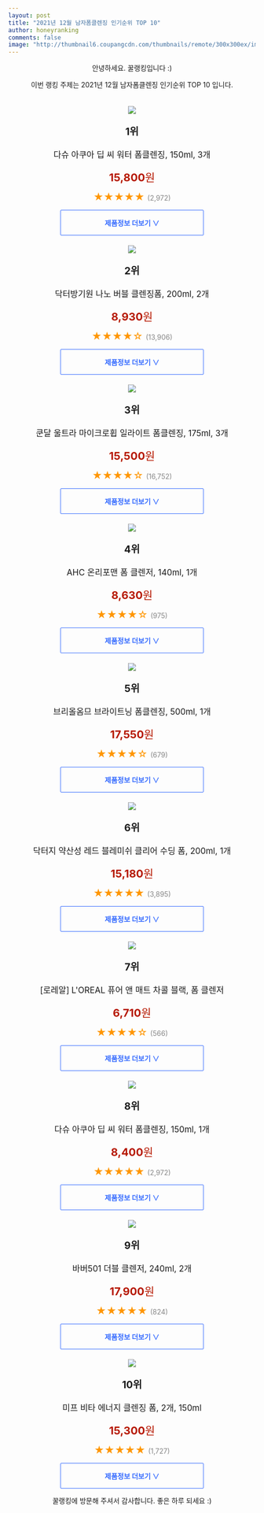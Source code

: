 ```yaml
--- 
layout: post 
title: "2021년 12월 남자폼클렌징 인기순위 TOP 10" 
author: honeyranking 
comments: false 
image: "http://thumbnail6.coupangcdn.com/thumbnails/remote/300x300ex/image/retail/images/1544239257893628-994276bb-5150-41d4-8bad-092a96b9d29c.jpg" 
--- 
```

<p style="text-align: center;">안녕하세요. 꿀랭킹입니다 :)</p> <p style="text-align: center;">이번 랭킹 주제는 2021년 12월 남자폼클렌징 인기순위 TOP 10 입니다.</p><center><img src="http://thumbnail6.coupangcdn.com/thumbnails/remote/300x300ex/image/retail/images/1544239257893628-994276bb-5150-41d4-8bad-092a96b9d29c.jpg" style="margin-top:20px" /></center> <p style="text-align: center; font-size: 20px"><b>1위</b></p> <p style="text-align: center; font-size: 17px">다슈 아쿠아 딥 씨 워터 폼클렌징, 150ml, 3개</p> <p style="text-align: center;"><span style="color: #b61800; font-size: 22px;"><b>15,800</b>원</span></p> <p style="text-align: center;"><span style="color: #ff9600; font-size: 20px;">★★★★★ </span><span style="color: #878787;">(2,972)</span></p> <center><a href="https://link.coupang.com/a/huZcz"> <div style="font-size: 14px; display: inline-block; padding: 15px 90px; color: #346aff; border-radius: 2px; border: 1px solid #346aff; cursor: pointer;"><b>제품정보 더보기 &or;</b></div> </a></center><center><img src="http://thumbnail10.coupangcdn.com/thumbnails/remote/300x300ex/image/retail/images/4342011075161450-a1d03e41-b162-4fe5-a60e-1f6428b670bc.jpg" style="margin-top:20px" /></center> <p style="text-align: center; font-size: 20px"><b>2위</b></p> <p style="text-align: center; font-size: 17px">닥터방기원 나노 버블 클렌징폼, 200ml, 2개</p> <p style="text-align: center;"><span style="color: #b61800; font-size: 22px;"><b>8,930</b>원</span></p> <p style="text-align: center;"><span style="color: #ff9600; font-size: 20px;">★★★★☆ </span><span style="color: #878787;">(13,906)</span></p> <center><a href="https://link.coupang.com/a/huZcA"> <div style="font-size: 14px; display: inline-block; padding: 15px 90px; color: #346aff; border-radius: 2px; border: 1px solid #346aff; cursor: pointer;"><b>제품정보 더보기 &or;</b></div> </a></center><center><img src="http://thumbnail8.coupangcdn.com/thumbnails/remote/300x300ex/image/retail/images/13939100456596-7ad5d02a-c3f0-4ec0-a992-c2137a86164d.jpg" style="margin-top:20px" /></center> <p style="text-align: center; font-size: 20px"><b>3위</b></p> <p style="text-align: center; font-size: 17px">쿤달 울트라 마이크로휩 일라이트 폼클렌징, 175ml, 3개</p> <p style="text-align: center;"><span style="color: #b61800; font-size: 22px;"><b>15,500</b>원</span></p> <p style="text-align: center;"><span style="color: #ff9600; font-size: 20px;">★★★★☆ </span><span style="color: #878787;">(16,752)</span></p> <center><a href="https://link.coupang.com/a/huZcB"> <div style="font-size: 14px; display: inline-block; padding: 15px 90px; color: #346aff; border-radius: 2px; border: 1px solid #346aff; cursor: pointer;"><b>제품정보 더보기 &or;</b></div> </a></center><center><img src="http://thumbnail8.coupangcdn.com/thumbnails/remote/300x300ex/image/retail/images/97136427246921-385bb2fe-9b1c-4b10-a679-43f3f03bae55.jpg" style="margin-top:20px" /></center> <p style="text-align: center; font-size: 20px"><b>4위</b></p> <p style="text-align: center; font-size: 17px">AHC 온리포맨 폼 클렌저, 140ml, 1개</p> <p style="text-align: center;"><span style="color: #b61800; font-size: 22px;"><b>8,630</b>원</span></p> <p style="text-align: center;"><span style="color: #ff9600; font-size: 20px;">★★★★☆ </span><span style="color: #878787;">(975)</span></p> <center><a href="https://link.coupang.com/a/huZcC"> <div style="font-size: 14px; display: inline-block; padding: 15px 90px; color: #346aff; border-radius: 2px; border: 1px solid #346aff; cursor: pointer;"><b>제품정보 더보기 &or;</b></div> </a></center><center><img src="http://thumbnail10.coupangcdn.com/thumbnails/remote/300x300ex/image/retail/images/2671959968314176-72a11050-2d3c-456f-a0c6-efdd2305bc35.jpg" style="margin-top:20px" /></center> <p style="text-align: center; font-size: 20px"><b>5위</b></p> <p style="text-align: center; font-size: 17px">브리올옴므 브라이트닝 폼클렌징, 500ml, 1개</p> <p style="text-align: center;"><span style="color: #b61800; font-size: 22px;"><b>17,550</b>원</span></p> <p style="text-align: center;"><span style="color: #ff9600; font-size: 20px;">★★★★☆ </span><span style="color: #878787;">(679)</span></p> <center><a href="https://link.coupang.com/a/huZcD"> <div style="font-size: 14px; display: inline-block; padding: 15px 90px; color: #346aff; border-radius: 2px; border: 1px solid #346aff; cursor: pointer;"><b>제품정보 더보기 &or;</b></div> </a></center><center><img src="http://thumbnail10.coupangcdn.com/thumbnails/remote/300x300ex/image/retail/images/2021/01/27/10/7/fe683499-0fae-47ab-9b1c-9f615752dcb9.jpg" style="margin-top:20px" /></center> <p style="text-align: center; font-size: 20px"><b>6위</b></p> <p style="text-align: center; font-size: 17px">닥터지 약산성 레드 블레미쉬 클리어 수딩 폼, 200ml, 1개</p> <p style="text-align: center;"><span style="color: #b61800; font-size: 22px;"><b>15,180</b>원</span></p> <p style="text-align: center;"><span style="color: #ff9600; font-size: 20px;">★★★★★ </span><span style="color: #878787;">(3,895)</span></p> <center><a href="https://link.coupang.com/a/huZcF"> <div style="font-size: 14px; display: inline-block; padding: 15px 90px; color: #346aff; border-radius: 2px; border: 1px solid #346aff; cursor: pointer;"><b>제품정보 더보기 &or;</b></div> </a></center><center><img src="http://thumbnail8.coupangcdn.com/thumbnails/remote/300x300ex/image/product/image/vendoritem/2019/04/12/3000080473/67d584ce-edbc-4fbb-8f79-ea54aa6a3509.jpg" style="margin-top:20px" /></center> <p style="text-align: center; font-size: 20px"><b>7위</b></p> <p style="text-align: center; font-size: 17px">[로레알] L'OREAL 퓨어 앤 매트 차콜 블랙, 폼 클렌저</p> <p style="text-align: center;"><span style="color: #b61800; font-size: 22px;"><b>6,710</b>원</span></p> <p style="text-align: center;"><span style="color: #ff9600; font-size: 20px;">★★★★☆ </span><span style="color: #878787;">(566)</span></p> <center><a href="https://link.coupang.com/a/huZcG"> <div style="font-size: 14px; display: inline-block; padding: 15px 90px; color: #346aff; border-radius: 2px; border: 1px solid #346aff; cursor: pointer;"><b>제품정보 더보기 &or;</b></div> </a></center><center><img src="http://thumbnail7.coupangcdn.com/thumbnails/remote/300x300ex/image/retail/images/3413689948141645-65d62c80-908e-4c1b-ac9a-efd056478302.jpg" style="margin-top:20px" /></center> <p style="text-align: center; font-size: 20px"><b>8위</b></p> <p style="text-align: center; font-size: 17px">다슈 아쿠아 딥 씨 워터 폼클렌징, 150ml, 1개</p> <p style="text-align: center;"><span style="color: #b61800; font-size: 22px;"><b>8,400</b>원</span></p> <p style="text-align: center;"><span style="color: #ff9600; font-size: 20px;">★★★★★ </span><span style="color: #878787;">(2,972)</span></p> <center><a href="https://link.coupang.com/a/huZcI"> <div style="font-size: 14px; display: inline-block; padding: 15px 90px; color: #346aff; border-radius: 2px; border: 1px solid #346aff; cursor: pointer;"><b>제품정보 더보기 &or;</b></div> </a></center><center><img src="http://thumbnail7.coupangcdn.com/thumbnails/remote/300x300ex/image/retail/images/16277838932039-94492c56-ac59-4b94-9ced-3abba1fb5676.png" style="margin-top:20px" /></center> <p style="text-align: center; font-size: 20px"><b>9위</b></p> <p style="text-align: center; font-size: 17px">바버501 더블 클렌저, 240ml, 2개</p> <p style="text-align: center;"><span style="color: #b61800; font-size: 22px;"><b>17,900</b>원</span></p> <p style="text-align: center;"><span style="color: #ff9600; font-size: 20px;">★★★★★ </span><span style="color: #878787;">(824)</span></p> <center><a href="https://link.coupang.com/a/huZcK"> <div style="font-size: 14px; display: inline-block; padding: 15px 90px; color: #346aff; border-radius: 2px; border: 1px solid #346aff; cursor: pointer;"><b>제품정보 더보기 &or;</b></div> </a></center><center><img src="http://thumbnail8.coupangcdn.com/thumbnails/remote/300x300ex/image/retail/images/4944342898612117-3e1ce5bc-3f17-4a0c-8acd-0c0258fa0733.jpg" style="margin-top:20px" /></center> <p style="text-align: center; font-size: 20px"><b>10위</b></p> <p style="text-align: center; font-size: 17px">미프 비타 에너지 클렌징 폼, 2개, 150ml</p> <p style="text-align: center;"><span style="color: #b61800; font-size: 22px;"><b>15,300</b>원</span></p> <p style="text-align: center;"><span style="color: #ff9600; font-size: 20px;">★★★★★ </span><span style="color: #878787;">(1,727)</span></p> <center><a href="https://link.coupang.com/a/huZcL"> <div style="font-size: 14px; display: inline-block; padding: 15px 90px; color: #346aff; border-radius: 2px; border: 1px solid #346aff; cursor: pointer;"><b>제품정보 더보기 &or;</b></div> </a></center> <p style="text-align: center;">꿀랭킹에 방문해 주셔서 감사합니다. 좋은 하루 되세요 :)</p>
